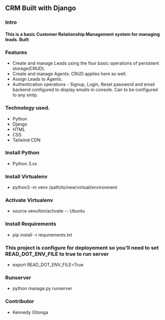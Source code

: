 ## CRM Built with Django
### Intro ##
#### This is a basic Customer Relationship Management system for managing leads. Built  ####

### Features ###
* Create and manage Leads using the four basic operations of persistent storage(CRUD).
* Create and manage Agents. CRUD applies here as well. 
* Assign Leads to Agents.
* Authentication operations - Signup, Login, Reset password and email backend configured to display emails in console. Can to be configured to any smtp.

### Technology used. ###
* Python
* Django 
* HTML 
* CSS 
* Tailwind CDN

### Install Python ###
* Python 3.xx
### Install Virtualenv ###
* python3 -m venv /path/to/new/virtual/environment
### Activate Virtualenv ###
* source venv/bin/activate -- Ubuntu
### Install Requirements ###
* pip install -r requirements.txt 
### This project is configure for deployement so you'll need to set READ_DOT_ENV_FILE to true to run server ###
* export READ_DOT_ENV_FILE=True
### Runserver ###
* python manage.py runserver
### Contributor
* Kennedy Gitonga